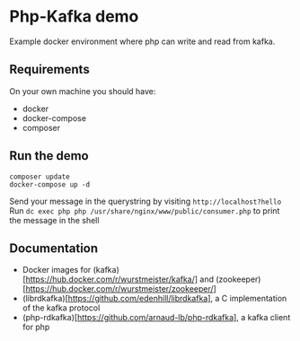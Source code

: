 # Php-Kafka demo

Example docker environment where php can write and read from kafka.

## Requirements

On your own machine you should have:

- docker
- docker-compose
- composer

## Run the demo

```
composer update
docker-compose up -d
```

Send your message in the querystring by visiting `http://localhost?hello`  
Run `dc exec php php /usr/share/nginx/www/public/consumer.php` to print the message in the shell

## Documentation

- Docker images for (kafka)[https://hub.docker.com/r/wurstmeister/kafka/] and (zookeeper)[https://hub.docker.com/r/wurstmeister/zookeeper/]
- (librdkafka)[https://github.com/edenhill/librdkafka], a C implementation of the kafka protocol
- (php-rdkafka)[https://github.com/arnaud-lb/php-rdkafka], a kafka client for php
